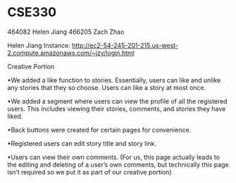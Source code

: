 # CSE330
464082 Helen Jiang
466205 Zach Zhao


Helen Jiang Instance:  http://ec2-54-245-201-215.us-west-2.compute.amazonaws.com/~jzy/login.html



Creative Portion


•We added a like function to stories. Essentially, users can like and unlike any stories that they so choose. Users can like a story at most once.  

•We added a segment where users can view the profile of all the registered users. This includes viewing their stories, comments, and stories they have liked.

•Back buttons were created for certain pages for convenience. 

•Registered users can edit story title and story link.

•Users can view their own comments. (For us, this page actually leads to the editing and deleting of a user’s own comments, but technically this page isn’t required so we put it as part of our creative portion)

